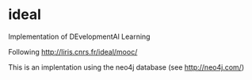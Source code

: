# ideal
Implementation of DEvelopmentAl Learning

Following http://liris.cnrs.fr/ideal/mooc/

This is an implentation using the neo4j database (see http://neo4j.com/)
